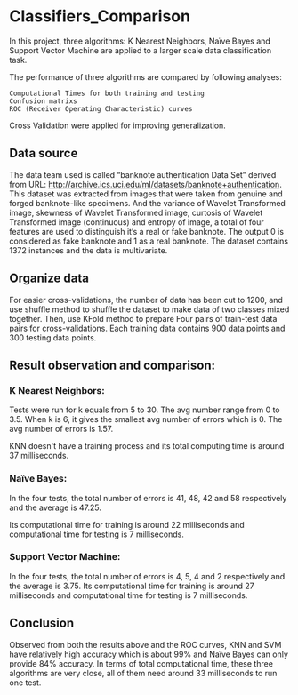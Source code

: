 # Classifiers_Comparison

In this project, three algorithms: K Nearest Neighbors, Naïve Bayes and Support Vector Machine are applied to a larger scale data classification task. 

The performance of three algorithms are compared by following analyses:

    Computational Times for both training and testing
    Confusion matrixs
    ROC (Receiver Operating Characteristic) curves

Cross Validation were applied for improving generalization.

## Data source

The data team used is called “banknote authentication Data Set” derived from URL: http://archive.ics.uci.edu/ml/datasets/banknote+authentication. This dataset was extracted from images that were taken from genuine and forged banknote-like specimens. And the variance of Wavelet Transformed image, skewness of Wavelet Transformed image, curtosis of Wavelet Transformed image (continuous) and entropy of image, a total of four features are used to distinguish it’s a real or fake banknote. The output 0 is considered as fake banknote and 1 as a real banknote. The dataset contains 1372 instances and the data is multivariate. 

## Organize data 
For easier cross-validations, the number of data has been cut to 1200, and use shuffle method to shuffle the dataset to make data of two classes mixed together. Then, use KFold method to prepare Four pairs of train-test data pairs for cross-validations. Each training data contains 900 data points and 300 testing data points.


## Result observation and comparison:

### K Nearest Neighbors:
Tests were run for k equals from 5 to 30. The avg number range from 0 to 3.5. When k is 6, it gives the smallest avg number of errors which is 0. The avg number of errors is 1.57.

KNN doesn't have a training process and its total computing time is around 37 milliseconds.

### Naïve Bayes:
In the four tests, the total number of errors is 41, 48, 42 and 58 respectively and the average is 47.25. 

Its computational time for training is around 22 milliseconds and computational time for testing is 7 milliseconds.

### Support Vector Machine:
In the four tests, the total number of errors is 4, 5, 4 and 2 respectively and the average is 3.75. 
Its computational time for training is around 27 milliseconds and computational time for testing is 7 milliseconds.

## Conclusion
Observed from both the results above and the ROC curves, KNN and SVM have relatively high accuracy which is about 99% and Naïve Bayes can only provide 84% accuracy. In terms of total computational time, these three algorithms are very close, all of them need around 33 milliseconds to run one test.